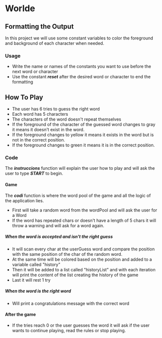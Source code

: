 
# Worlde

## Formatting the Output

In this project we will use some constant variables to
color the foreground and background of each character
when needed.

### Usage

* Write the name or names of the constants you want
to use before the next word or character
* Use the constant ***reset*** after the desired word or character to end the formatting

## How To Play

- The user has 6 tries to guess the right word
- Each word has 5 characters
- The characters of the word doesn't repeat themselves
- If the foreground of the character of the guessed word
changes to gray it means it doesn't exist in the word.
- If the foreground changes to yellow it means it exists in
the word but is not in the correct position.
- If the foreground changes to green it means it is in the
correct position.

### Code

The ***instruccions*** function will explain the user how to play
and will ask the user to type ***START*** to begin.

#### Game

The ***codi*** function is where the word pool of the game and all the logic of the application lies.
- First will take a random word from the wordPool and will ask the user for a Word
- If the word has repeated chars or doesn't have a length of 5 chars it will throw a warning and will ask
for a word again.

##### When the word is accepted and isn't the right guess

- It will scan every char at the userGuess word and compare
the position with the same position of the char of the random
word.
- At the same time will be colored based on the position and added
to a variable called "history"
- Then it will be added to a list called "historyList" and with each iteration will print the content
of the list creating the history of the game
- Last it will rest 1 try

##### When the word is the right word

- Will print a congratulations message with the correct word

#### After the game

- If the tries reach 0 or the user guesses the word it will ask if the user wants to continue playing,
read the rules or stop playing.
